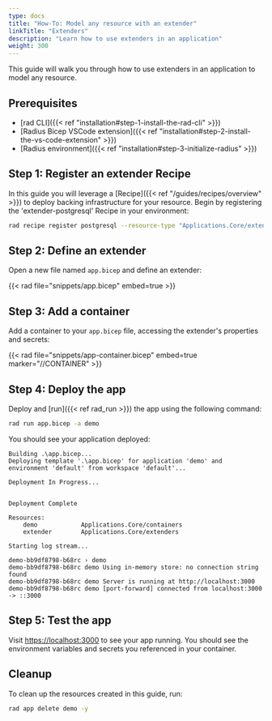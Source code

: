 ```yaml
---
type: docs
title: "How-To: Model any resource with an extender"
linkTitle: "Extenders"
description: "Learn how to use extenders in an application"
weight: 300
---
```


This guide will walk you through how to use extenders in an application to model any resource.

## Prerequisites

- [rad CLI]({{< ref "installation#step-1-install-the-rad-cli" >}})
- [Radius Bicep VSCode extension]({{< ref "installation#step-2-install-the-vs-code-extension" >}})
- [Radius environment]({{< ref "installation#step-3-initialize-radius" >}})

## Step 1: Register an extender Recipe

In this guide you will leverage a [Recipe]({{< ref "/guides/recipes/overview" >}}) to deploy backing infrastructure for your resource. Begin by registering the 'extender-postgresql' Recipe in your environment:

```bash
rad recipe register postgresql --resource-type "Applications.Core/extenders" --template-kind bicep --template-path "ghcr.io/radius-project/recipes/local-dev/postgresql:latest"
```

## Step 2: Define an extender

Open a new file named `app.bicep` and define an extender:

{{< rad file="snippets/app.bicep" embed=true >}}

## Step 3: Add a container

Add a container to your `app.bicep` file, accessing the extender's properties and secrets:

{{< rad file="snippets/app-container.bicep" embed=true marker="//CONTAINER" >}}

## Step 4: Deploy the app

Deploy and [run]({{< ref rad_run >}}) the app using the following command:

```bash
rad run app.bicep -a demo
```

You should see your application deployed:

```
Building .\app.bicep...
Deploying template '.\app.bicep' for application 'demo' and environment 'default' from workspace 'default'...

Deployment In Progress...


Deployment Complete

Resources:
    demo            Applications.Core/containers
    extender        Applications.Core/extenders

Starting log stream...

demo-bb9df8798-b68rc › demo
demo-bb9df8798-b68rc demo Using in-memory store: no connection string found
demo-bb9df8798-b68rc demo Server is running at http://localhost:3000
demo-bb9df8798-b68rc demo [port-forward] connected from localhost:3000 -> ::3000
```

## Step 5: Test the app

Visit [https://localhost:3000](https://localhost:3000) to see your app running. You should see the environment variables and secrets you referenced in your container.

## Cleanup

To clean up the resources created in this guide, run:

```bash
rad app delete demo -y
```

